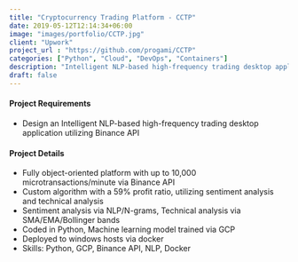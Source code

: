```yaml
---
title: "Cryptocurrency Trading Platform - CCTP"
date: 2019-05-12T12:14:34+06:00
image: "images/portfolio/CCTP.jpg"
client: "Upwork"
project_url : "https://github.com/progami/CCTP"
categories: ["Python", "Cloud", "DevOps", "Containers"]
description: "Intelligent NLP-based high-frequency trading desktop application utilizing Binance API "
draft: false
---
```


#### Project Requirements

- Design an Intelligent NLP-based high-frequency trading desktop application utilizing Binance API 


#### Project Details

- Fully object-oriented platform with up to 10,000 microtransactions/minute via Binance API
- Custom algorithm with a 59% profit ratio, utilizing sentiment analysis and technical analysis
- Sentiment analysis via NLP/N-grams, Technical analysis via SMA/EMA/Bollinger bands
- Coded in Python, Machine learning model trained via GCP
- Deployed to windows hosts via docker
- Skills: Python, GCP, Binance API, NLP, Docker